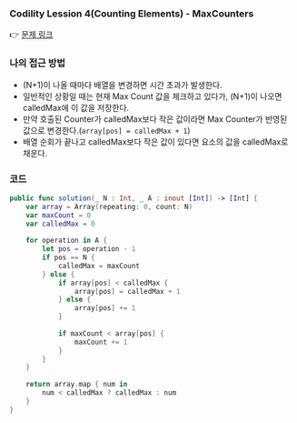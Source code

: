 ### Codility Lession 4(Counting Elements) - MaxCounters
👉 [문제 링크](https://app.codility.com/programmers/lessons/4-counting_elements/max_counters/)

### 나의 접근 방법
- (N+1)이 나올 때마다 배열을 변경하면 시간 초과가 발생한다.
- 일반적인 상황일 때는 현재 Max Count 값을 체크하고 있다가, (N+1)이 나오면 calledMax에 이 값을 저장한다.
- 만약 호출된 Counter가 calledMax보다 작은 값이라면 Max Counter가 반영된 값으로 변경한다.(`array[pos] = calledMax + 1`)
- 배열 순회가 끝나고 calledMax보다 작은 값이 있다면 요소의 값을 calledMax로 채운다.
  
### 코드
```swift
public func solution(_ N : Int, _ A : inout [Int]) -> [Int] {
    var array = Array(repeating: 0, count: N)
    var maxCount = 0
    var calledMax = 0
        
    for operation in A {
        let pos = operation - 1
        if pos == N {
            calledMax = maxCount
        } else {
            if array[pos] < calledMax {
                array[pos] = calledMax + 1
            } else {
                array[pos] += 1
            }
                
            if maxCount < array[pos] {
                maxCount += 1
            }
        }
    }
        
    return array.map { num in
        num < calledMax ? calledMax : num
    }
}
```
